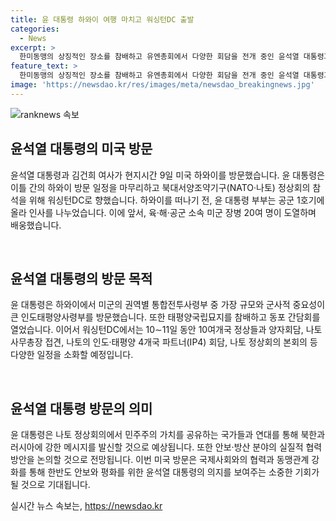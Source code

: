 ```yaml
---
title: 윤 대통령 하와이 여행 마치고 워싱턴DC 출발
categories:
  - News
excerpt: >
  한미동맹의 상징적인 장소를 참배하고 유엔총회에서 다양한 회담을 전개 중인 윤석열 대통령과 김건희 여사의 미국 방문이 화제다. 윤 대통령은 나토 정상회의에서 북한과 러시아에 강한 메시지를 전할 것으로 예측되며, 민주주의 가치를 공유하는 국가들과의 연대를 강조할 것으로 보인다. 이어서 안보와 방산 분야에서의 실질적 협력 방안을 논의할 것으로 전망된다. 현재 SBS Biz는 독자들의 제보를 기다리고 있다.
feature_text: >
  한미동맹의 상징적인 장소를 참배하고 유엔총회에서 다양한 회담을 전개 중인 윤석열 대통령과 김건희 여사의 미국 방문이 화제다. 윤 대통령은 나토 정상회의에서 북한과 러시아에 강한 메시지를 전할 것으로 예측되며, 민주주의 가치를 공유하는 국가들과의 연대를 강조할 것으로 보인다. 이어서 안보와 방산 분야에서의 실질적 협력 방안을 논의할 것으로 전망된다. 현재 SBS Biz는 독자들의 제보를 기다리고 있다.
image: 'https://newsdao.kr/res/images/meta/newsdao_breakingnews.jpg'
---
```


<p><img src="https://newsdao.kr/res/images/meta/newsdao_breakingnews.jpg" alt="ranknews 속보" /></p>

<h2 data-ke-size="size26">윤석열 대통령의 미국 방문</h2>

<p>윤석열 대통령과 김건희 여사가 현지시간 9일 미국 하와이를 방문했습니다. 윤 대통령은 이틀 간의 하와이 방문 일정을 마무리하고 북대서양조약기구(NATO·나토) 정상회의 참석을 위해 워싱턴DC로 향했습니다. 하와이를 떠나기 전, 윤 대통령 부부는 공군 1호기에 올라 인사를 나누었습니다. 이에 앞서, 육·해·공군 소속 미군 장병 20여 명이 도열하며 배웅했습니다.</p>

<p data-ke-size="size16">&nbsp;</p>

<h2 data-ke-size="size26">윤석열 대통령의 방문 목적</h2>

<p>윤 대통령은 하와이에서 미군의 권역별 통합전투사령부 중 가장 규모와 군사적 중요성이 큰 인도태평양사령부를 방문했습니다. 또한 태평양국립묘지를 참배하고 동포 간담회를 열었습니다. 이어서 워싱턴DC에서는 10∼11일 동안 10여개국 정상들과 양자회담, 나토 사무총장 접견, 나토의 인도·태평양 4개국 파트너(IP4) 회담, 나토 정상회의 본회의 등 다양한 일정을 소화할 예정입니다.</p>

<p data-ke-size="size16">&nbsp;</p>

<h2 data-ke-size="size26">윤석열 대통령 방문의 의미</h2>

<p>윤 대통령은 나토 정상회의에서 민주주의 가치를 공유하는 국가들과 연대를 통해 북한과 러시아에 강한 메시지를 발신할 것으로 예상됩니다. 또한 안보·방산 분야의 실질적 협력 방안을 논의할 것으로 전망됩니다. 이번 미국 방문은 국제사회와의 협력과 동맹관계 강화를 통해 한반도 안보와 평화를 위한 윤석열 대통령의 의지를 보여주는 소중한 기회가 될 것으로 기대됩니다.</p>
실시간 뉴스 속보는, <a href="https://newsdao.kr" rel="dofollow">https://newsdao.kr</a>


